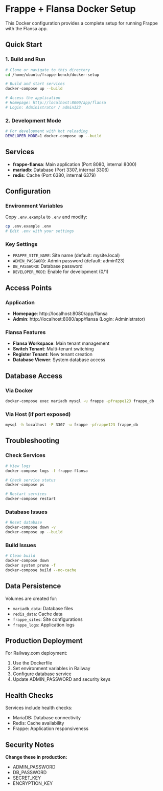 # Frappe + Flansa Docker Setup

This Docker configuration provides a complete setup for running Frappe with the Flansa app.

## Quick Start

### 1. Build and Run
```bash
# Clone or navigate to this directory
cd /home/ubuntu/frappe-bench/docker-setup

# Build and start services
docker-compose up --build

# Access the application
# Homepage: http://localhost:8000/app/flansa
# Login: Administrator / admin123
```

### 2. Development Mode
```bash
# For development with hot reloading
DEVELOPER_MODE=1 docker-compose up --build
```

## Services

- **frappe-flansa**: Main application (Port 8080, internal 8000)
- **mariadb**: Database (Port 3307, internal 3306) 
- **redis**: Cache (Port 6380, internal 6379)

## Configuration

### Environment Variables
Copy `.env.example` to `.env` and modify:

```bash
cp .env.example .env
# Edit .env with your settings
```

### Key Settings
- `FRAPPE_SITE_NAME`: Site name (default: mysite.local)
- `ADMIN_PASSWORD`: Admin password (default: admin123)
- `DB_PASSWORD`: Database password
- `DEVELOPER_MODE`: Enable for development (0/1)

## Access Points

### Application
- **Homepage**: http://localhost:8080/app/flansa
- **Admin**: http://localhost:8080/app/flansa (Login: Administrator)

### Flansa Features
- **Flansa Workspace**: Main tenant management
- **Switch Tenant**: Multi-tenant switching
- **Register Tenant**: New tenant creation  
- **Database Viewer**: System database access

## Database Access

### Via Docker
```bash
docker-compose exec mariadb mysql -u frappe -pfrappe123 frappe_db
```

### Via Host (if port exposed)
```bash
mysql -h localhost -P 3307 -u frappe -pfrappe123 frappe_db
```

## Troubleshooting

### Check Services
```bash
# View logs
docker-compose logs -f frappe-flansa

# Check service status
docker-compose ps

# Restart services
docker-compose restart
```

### Database Issues
```bash
# Reset database
docker-compose down -v
docker-compose up --build
```

### Build Issues
```bash
# Clean build
docker-compose down
docker system prune -f
docker-compose build --no-cache
```

## Data Persistence

Volumes are created for:
- `mariadb_data`: Database files
- `redis_data`: Cache data
- `frappe_sites`: Site configurations
- `frappe_logs`: Application logs

## Production Deployment

For Railway.com deployment:
1. Use the Dockerfile
2. Set environment variables in Railway
3. Configure database service
4. Update ADMIN_PASSWORD and security keys

## Health Checks

Services include health checks:
- MariaDB: Database connectivity
- Redis: Cache availability  
- Frappe: Application responsiveness

## Security Notes

**Change these in production:**
- ADMIN_PASSWORD
- DB_PASSWORD  
- SECRET_KEY
- ENCRYPTION_KEY